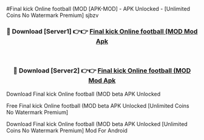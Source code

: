 #Final kick Online football (MOD [APK-MOD] - APK Unlocked - [Unlimited Coins No Watermark Premium] sjbzv



<div align="center">

<h3>🔴 Download [Server1] 👉👉 <a href="https://momento.my/?title=Final_kick_Online_football_(MOD">Final kick Online football (MOD Mod Apk</a></h3><br>

<h3>🔴 Download [Server2] 👉👉 <a href="https://momento.my/?title=Final_kick_Online_football_(MOD">Final kick Online football (MOD Mod Apk</a></h3>
</div>



Download Final kick Online football (MOD beta APK Unlocked

Free Final kick Online football (MOD beta APK Unlocked [Unlimited Coins No Watermark Premium]

Download Final kick Online football (MOD beta APK Unlocked [Unlimited Coins No Watermark Premium] Mod For Android
